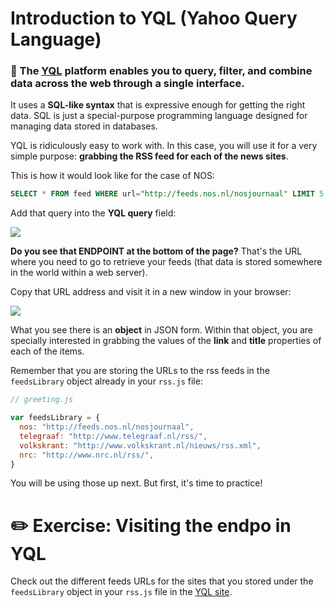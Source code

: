 # Introduction to YQL (Yahoo Query Language)

### 🌟 The [YQL](https://developer.yahoo.com/yql/) platform enables you to query, filter, and combine data across the web through a single interface.

It uses a **SQL-like syntax** that is expressive enough for getting the right data. SQL is just a special-purpose programming language designed for managing data stored in databases.

YQL is ridiculously easy to work with. In this case, you will use it for a very simple purpose: **grabbing the RSS feed for each of the news sites**.

This is how it would look like for the case of NOS:

```sql
SELECT * FROM feed WHERE url="http://feeds.nos.nl/nosjournaal" LIMIT 5
```

Add that query into the **YQL query** field:

[![](http://cd.sseu.re/05-yql-01.png)](http://cd.sseu.re/05-yql-01.png)

**Do you see that ENDPOINT at the bottom of the page?** That's the URL where you need to go to retrieve your feeds (that data is stored somewhere in the world within a web server).

Copy that URL address and visit it in a new window in your browser:

[![](http://cd.sseu.re/05-yql-02.png)](http://cd.sseu.re/05-yql-02.png)

What you see there is an **object** in JSON form. Within that object, you are specially interested in grabbing the values of the **link** and **title** properties of each of the items.

Remember that you are storing the URLs to the rss feeds in the `feedsLibrary` object already in your `rss.js` file:

```javascript
// greeting.js

var feedsLibrary = {
  nos: "http://feeds.nos.nl/nosjournaal",
  telegraaf: "http://www.telegraaf.nl/rss/",
  volkskrant: "http://www.volkskrant.nl/nieuws/rss.xml",
  nrc: "http://www.nrc.nl/rss/",
}
```

You will be using those up next. But first, it's time to practice!



# ✏️ Exercise: Visiting the endpo in YQL

Check out the different feeds URLs for the sites that you stored under the `feedsLibrary` object in your `rss.js` file in the [YQL site](https://developer.yahoo.com/yql/).
